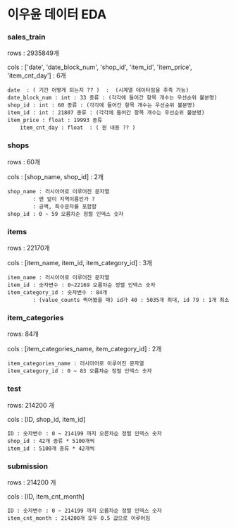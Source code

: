 # 이우윤 데이터 EDA

### sales_train

rows : 2935849개

cols : ['date', 'date_block_num', 'shop_id', 'item_id', 'item_price', 'item_cnt_day'] : 6개

	date  : ( 기간 어떻게 되는지 ?? )  :  (시계열 데이터임을 추측 가능)
	date_block_num : int : 33 종류 : (각각에 들어간 항목 개수는 우선순위 불분명)
	shop_id : int : 60 종류 : (각각에 들어간 항목 개수는 우선순위 불분명)
	item_id : int : 21807 종류 : (각각에 들어간 항목 개수는 우선순위 불분명)
	item_price : float : 19993 종류 
        item_cnt_day : float  : ( 뭔 내용 ?? )

### shops

rows : 60개

cols : [shop_name, shop_id] : 2개

	shop_name : 러시아어로 이루어진 문자열
			: 맨 앞이 지역이름인가 ? 
			: 공백, 특수문자를 포함함
	shop_id : 0 ~ 59 오름차순 정렬 인덱스 숫자

### items

rows : 22170개

cols : [item_name, item_id, item_category_id] : 3개 

	item_name : 러시아어로 이루어진 문자열
	item_id : 숫자변수 : 0~22169 오름차순 정렬 인덱스 숫자
	item_category_id : 숫자변수 : 84개
			: (value_counts 찍어봤을 때) id가 40 : 5035개 최대, id 79 : 1개 최소

### item_categories

rows: 84개 

cols : [item_categories_name, item_category_id] : 2개

	item_categories_name : 러시아어로 이루어진 문자열
	item_category_id : 0 ~ 83 오름차순 정럴 인덱스 숫자

### test

rows: 214200 개

cols : [ID, shop_id, item_id]

	ID : 숫자변수 : 0 ~ 214199 까지 오른차순 정렬 인덱스 숫자
	shop_id : 42개 종류 * 5100개씩
	item_id : 5100개 종류 * 42개씩

### submission

rows : 214200 개

cols : [ID, item_cnt_month]

	ID : 숫자변수 : 0 ~ 214199 까지 오름차순 정렬 인덱스 숫자
	item_cnt_month : 214200개 모두 0.5 값으로 이루어짐
